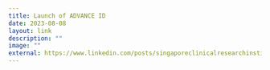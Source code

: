 ```yaml
---
title: Launch of ADVANCE ID
date: 2023-08-08
layout: link
description: ""
image: ""
external: https://www.linkedin.com/posts/singaporeclinicalresearchinstitute_infectiousdiseases-clinicalresearch-researchnetwork-activity-7035799596882694144-OUEI?utm_source=share&utm_medium=member_desktop
---
```

